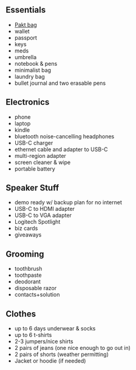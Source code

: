 ## Essentials
- [Pakt bag](https://paktbags.com/)
- wallet
- passport
- keys
- meds
- umbrella
- notebook & pens
- minimalist bag
- laundry bag
- bullet journal and two erasable pens

## Electronics
- phone
- laptop
- kindle
- bluetooth noise-cancelling headphones
- USB-C charger
- ethernet cable and adapter to USB-C
- multi-region adapter
- screen cleaner & wipe
- portable battery

## Speaker Stuff
- demo ready w/ backup plan for no internet
- USB-C to HDMI adapter
- USB-C to VGA adapter
- Logitech Spotlight
- biz cards
- giveaways

## Grooming
- toothbrush
- toothpaste
- deodorant
- disposable razor
- contacts+solution

## Clothes
- up to 6 days underwear & socks
- up to 6 t-shirts
- 2-3 jumpers/nice shirts
- 2 pairs of jeans (one nice enough to go out in)
- 2 pairs of shorts (weather permitting)
- Jacket or hoodie (if needed)
